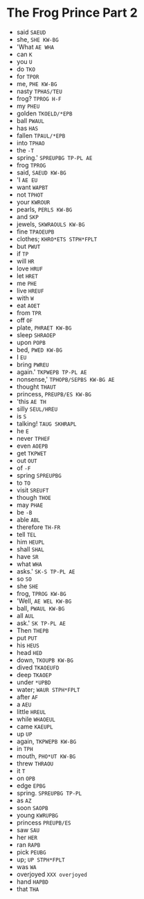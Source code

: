 # The Frog Prince Part 2

* said `SAEUD`
* she, `SHE KW-BG`
* 'What `AE WHA`
* can `K`
* you `U`
* do `TKO`
* for `TPOR`
* me, `PHE KW-BG`
* nasty `TPHAS/TEU`
* frog? `TPROG H-F`
* my `PHEU`
* golden `TKOELD/*EPB`
* ball `PWAUL`
* has `HAS`
* fallen `TPAUL/*EPB`
* into `TPHAO`
* the `-T`
* spring.' `SPREUPBG TP-PL AE`
* frog `TPROG`
* said, `SAEUD KW-BG`
* 'I `AE EU`
* want `WAPBT`
* not `TPHOT`
* your `KWROUR`
* pearls, `PERLS KW-BG`
* and `SKP`
* jewels, `SKWRAOULS KW-BG`
* fine `TPAOEUPB`
* clothes; `KHRO*ETS STPH*FPLT`
* but `PWUT`
* if `TP`
* will `HR`
* love `HRUF`
* let `HRET`
* me `PHE`
* live `HREUF`
* with `W`
* eat `AOET`
* from `TPR`
* off `OF`
* plate, `PHRAET KW-BG`
* sleep `SHRAOEP`
* upon `POPB`
* bed, `PWED KW-BG`
* I `EU`
* bring `PWREU`
* again.' `TKPWEPB TP-PL AE`
* nonsense,' `TPHOPB/SEPBS KW-BG AE`
* thought `THAUT`
* princess, `PREUPB/ES KW-BG`
* 'this `AE TH`
* silly `SEUL/HREU`
* is `S`
* talking! `TAUG SKHRAPL`
* he `E`
* never `TPHEF`
* even `AOEPB`
* get `TKPWET`
* out `OUT`
* of `-F`
* spring `SPREUPBG`
* to `TO`
* visit `SREUFT`
* though `THOE`
* may `PHAE`
* be `-B`
* able `ABL`
* therefore `TH-FR`
* tell `TEL`
* him `HEUPL`
* shall `SHAL`
* have `SR`
* what `WHA`
* asks.' `SK-S TP-PL AE`
* so `SO`
* she `SHE`
* frog, `TPROG KW-BG`
* 'Well, `AE WEL KW-BG`
* ball, `PWAUL KW-BG`
* all `AUL`
* ask.' `SK TP-PL AE`
* Then `THEPB`
* put `PUT`
* his `HEUS`
* head `HED`
* down, `TKOUPB KW-BG`
* dived `TKAOEUFD`
* deep `TKAOEP`
* under `*UPBD`
* water; `WAUR STPH*FPLT`
* after `AF`
* a `AEU`
* little `HREUL`
* while `WHAOEUL`
* came `KAEUPL`
* up `UP`
* again, `TKPWEPB KW-BG`
* in `TPH`
* mouth, `PHO*UT KW-BG`
* threw `THRAOU`
* it `T`
* on `OPB`
* edge `EPBG`
* spring. `SPREUPBG TP-PL`
* as `AZ`
* soon `SAOPB`
* young `KWRUPBG`
* princess `PREUPB/ES`
* saw `SAU`
* her `HER`
* ran `RAPB`
* pick `PEUBG`
* up; `UP STPH*FPLT`
* was `WA`
* overjoyed `XXX overjoyed`
* hand `HAPBD`
* that `THA`
